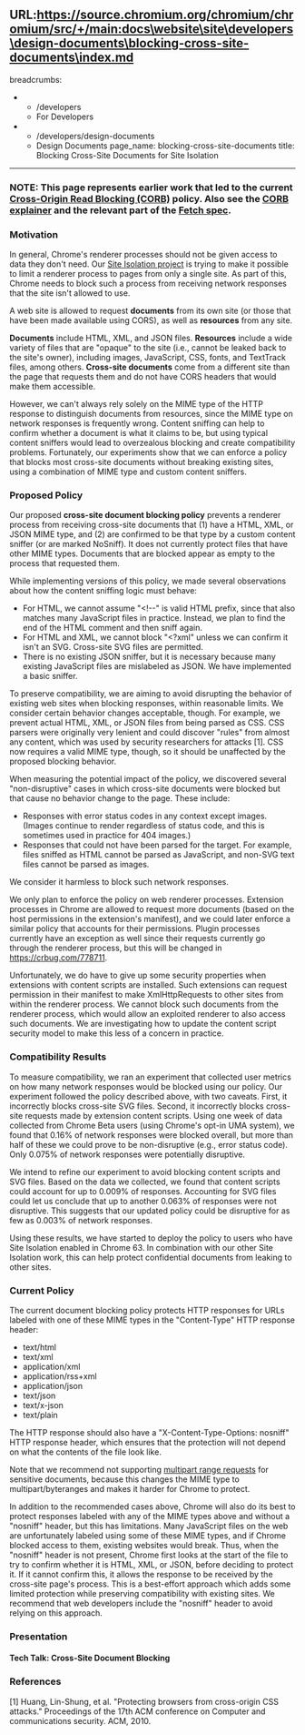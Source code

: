 URL:https://source.chromium.org/chromium/chromium/src/+/main:docs\website\site\developers\design-documents\blocking-cross-site-documents\index.md
---
breadcrumbs:
- - /developers
  - For Developers
- - /developers/design-documents
  - Design Documents
page_name: blocking-cross-site-documents
title: Blocking Cross-Site Documents for Site Isolation
---

### NOTE: This page represents earlier work that led to the current [Cross-Origin Read Blocking (CORB)](/Home/chromium-security/corb-for-developers) policy. Also see the [CORB explainer](https://chromium.googlesource.com/chromium/src/+/HEAD/services/network/cross_origin_read_blocking_explainer.md) and the relevant part of the [Fetch spec](https://fetch.spec.whatwg.org/#corb).

### Motivation

In general, Chrome's renderer processes should not be given access to data they
don't need. Our [Site Isolation
project](/developers/design-documents/site-isolation) is trying to make it
possible to limit a renderer process to pages from only a single site. As part
of this, Chrome needs to block such a process from receiving network responses
that the site isn't allowed to use.

A web site is allowed to request **documents** from its own site (or those that
have been made available using CORS), as well as **resources** from any site.

**Documents** include HTML, XML, and JSON files. **Resources** include a wide
variety of files that are "opaque" to the site (i.e., cannot be leaked back to
the site's owner), including images, JavaScript, CSS, fonts, and TextTrack
files, among others. **Cross-site documents** come from a different site than
the page that requests them and do not have CORS headers that would make them
accessible.

However, we can't always rely solely on the MIME type of the HTTP response to
distinguish documents from resources, since the MIME type on network responses
is frequently wrong. Content sniffing can help to confirm whether a document is
what it claims to be, but using typical content sniffers would lead to
overzealous blocking and create compatibility problems. Fortunately, our
experiments show that we can enforce a policy that blocks most cross-site
documents without breaking existing sites, using a combination of MIME type and
custom content sniffers.

### Proposed Policy

Our proposed **cross-site document blocking policy** prevents a renderer process
from receiving cross-site documents that (1) have a HTML, XML, or JSON MIME
type, and (2) are confirmed to be that type by a custom content sniffer (or are
marked NoSniff). It does not currently protect files that have other MIME types.
Documents that are blocked appear as empty to the process that requested them.

While implementing versions of this policy, we made several observations about
how the content sniffing logic must behave:

*   For HTML, we cannot assume "&lt;!--" is valid HTML prefix, since
            that also matches many JavaScript files in practice. Instead, we
            plan to find the end of the HTML comment and then sniff again.
*   For HTML and XML, we cannot block "&lt;?xml" unless we can confirm
            it isn't an SVG. Cross-site SVG files are permitted.
*   There is no existing JSON sniffer, but it is necessary because many
            existing JavaScript files are mislabeled as JSON. We have
            implemented a basic sniffer.

To preserve compatibility, we are aiming to avoid disrupting the behavior of
existing web sites when blocking responses, within reasonable limits. We
consider certain behavior changes acceptable, though. For example, we prevent
actual HTML, XML, or JSON files from being parsed as CSS. CSS parsers were
originally very lenient and could discover "rules" from almost any content,
which was used by security researchers for attacks \[1\]. CSS now requires a
valid MIME type, though, so it should be unaffected by the proposed blocking
behavior.

When measuring the potential impact of the policy, we discovered several
"non-disruptive" cases in which cross-site documents were blocked but that cause
no behavior change to the page. These include:

*   Responses with error status codes in any context except images.
            (Images continue to render regardless of status code, and this is
            sometimes used in practice for 404 images.)
*   Responses that could not have been parsed for the target. For
            example, files sniffed as HTML cannot be parsed as JavaScript, and
            non-SVG text files cannot be parsed as images.

We consider it harmless to block such network responses.

We only plan to enforce the policy on web renderer processes. Extension
processes in Chrome are allowed to request more documents (based on the host
permissions in the extension's manifest), and we could later enforce a similar
policy that accounts for their permissions. Plugin processes currently have an
exception as well since their requests currently go through the renderer
process, but this will be changed in https://crbug.com/778711.

Unfortunately, we do have to give up some security properties when extensions
with content scripts are installed. Such extensions can request permission in
their manifest to make XmlHttpRequests to other sites from within the renderer
process. We cannot block such documents from the renderer process, which would
allow an exploited renderer to also access such documents. We are investigating
how to update the content script security model to make this less of a concern
in practice.

### Compatibility Results

To measure compatibility, we ran an experiment that collected user metrics on
how many network responses would be blocked using our policy. Our experiment
followed the policy described above, with two caveats. First, it incorrectly
blocks cross-site SVG files. Second, it incorrectly blocks cross-site requests
made by extension content scripts. Using one week of data collected from Chrome
Beta users (using Chrome's opt-in UMA system), we found that 0.16% of network
responses were blocked overall, but more than half of these we could prove to be
non-disruptive (e.g., error status code). Only 0.075% of network responses were
potentially disruptive.

We intend to refine our experiment to avoid blocking content scripts and SVG
files. Based on the data we collected, we found that content scripts could
account for up to 0.009% of responses. Accounting for SVG files could let us
conclude that up to another 0.063% of responses were not disruptive. This
suggests that our updated policy could be disruptive for as few as 0.003% of
network responses.

Using these results, we have started to deploy the policy to users who have Site
Isolation enabled in Chrome 63. In combination with our other Site Isolation
work, this can help protect confidential documents from leaking to other sites.

### Current Policy

The current document blocking policy protects HTTP responses for URLs labeled
with one of these MIME types in the "Content-Type" HTTP response header:

*   text/html
*   text/xml
*   application/xml
*   application/rss+xml
*   application/json
*   text/json
*   text/x-json
*   text/plain

The HTTP response should also have a "X-Content-Type-Options: nosniff" HTTP
response header, which ensures that the protection will not depend on what the
contents of the file look like.

Note that we recommend not supporting [multipart range
requests](https://developer.mozilla.org/en-US/docs/Web/HTTP/Range_requests) for
sensitive documents, because this changes the MIME type to multipart/byteranges
and makes it harder for Chrome to protect.

In addition to the recommended cases above, Chrome will also do its best to
protect responses labeled with any of the MIME types above and without a
"nosniff" header, but this has limitations. Many JavaScript files on the web are
unfortunately labeled using some of these MIME types, and if Chrome blocked
access to them, existing websites would break. Thus, when the "nosniff" header
is not present, Chrome first looks at the start of the file to try to confirm
whether it is HTML, XML, or JSON, before deciding to protect it. If it cannot
confirm this, it allows the response to be received by the cross-site page's
process. This is a best-effort approach which adds some limited protection while
preserving compatibility with existing sites. We recommend that web developers
include the "nosniff" header to avoid relying on this approach.

### Presentation

#### Tech Talk: Cross-Site Document Blocking

### References

\[1\] Huang, Lin-Shung, et al. "Protecting browsers from cross-origin CSS
attacks." Proceedings of the 17th ACM conference on Computer and communications
security. ACM, 2010.
